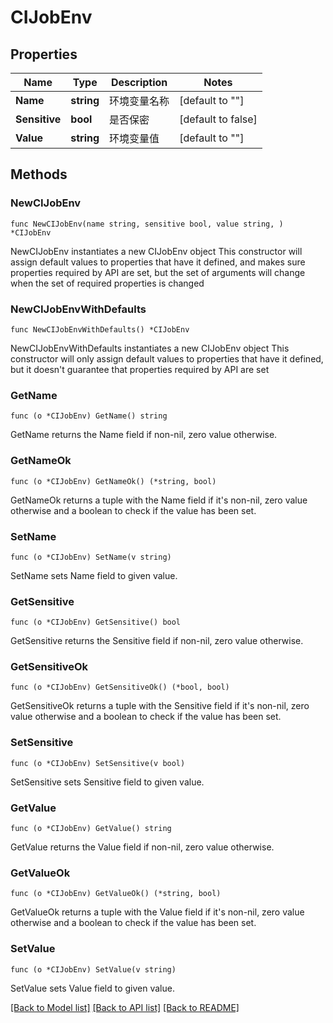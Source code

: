 # CIJobEnv

## Properties

Name | Type | Description | Notes
------------ | ------------- | ------------- | -------------
**Name** | **string** | 环境变量名称 | [default to ""]
**Sensitive** | **bool** | 是否保密 | [default to false]
**Value** | **string** | 环境变量值 | [default to ""]

## Methods

### NewCIJobEnv

`func NewCIJobEnv(name string, sensitive bool, value string, ) *CIJobEnv`

NewCIJobEnv instantiates a new CIJobEnv object
This constructor will assign default values to properties that have it defined,
and makes sure properties required by API are set, but the set of arguments
will change when the set of required properties is changed

### NewCIJobEnvWithDefaults

`func NewCIJobEnvWithDefaults() *CIJobEnv`

NewCIJobEnvWithDefaults instantiates a new CIJobEnv object
This constructor will only assign default values to properties that have it defined,
but it doesn't guarantee that properties required by API are set

### GetName

`func (o *CIJobEnv) GetName() string`

GetName returns the Name field if non-nil, zero value otherwise.

### GetNameOk

`func (o *CIJobEnv) GetNameOk() (*string, bool)`

GetNameOk returns a tuple with the Name field if it's non-nil, zero value otherwise
and a boolean to check if the value has been set.

### SetName

`func (o *CIJobEnv) SetName(v string)`

SetName sets Name field to given value.


### GetSensitive

`func (o *CIJobEnv) GetSensitive() bool`

GetSensitive returns the Sensitive field if non-nil, zero value otherwise.

### GetSensitiveOk

`func (o *CIJobEnv) GetSensitiveOk() (*bool, bool)`

GetSensitiveOk returns a tuple with the Sensitive field if it's non-nil, zero value otherwise
and a boolean to check if the value has been set.

### SetSensitive

`func (o *CIJobEnv) SetSensitive(v bool)`

SetSensitive sets Sensitive field to given value.


### GetValue

`func (o *CIJobEnv) GetValue() string`

GetValue returns the Value field if non-nil, zero value otherwise.

### GetValueOk

`func (o *CIJobEnv) GetValueOk() (*string, bool)`

GetValueOk returns a tuple with the Value field if it's non-nil, zero value otherwise
and a boolean to check if the value has been set.

### SetValue

`func (o *CIJobEnv) SetValue(v string)`

SetValue sets Value field to given value.



[[Back to Model list]](../README.md#documentation-for-models) [[Back to API list]](../README.md#documentation-for-api-endpoints) [[Back to README]](../README.md)



